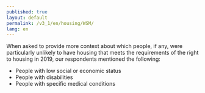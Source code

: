 ```yaml
---
published: true
layout: default
permalink: /v3_1/en/housing/WSM/
lang: en
---
```

When asked to provide more context about which people, if any, were particularly unlikely to have housing that meets the requirements of the right to housing in 2019, our respondents mentioned the following:
- People with low social or economic status 
- People with disabilities 
- People with specific medical conditions
